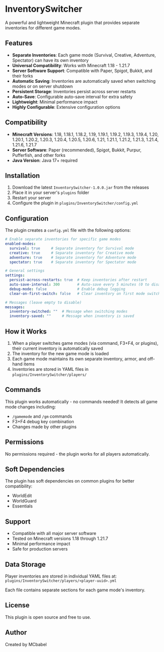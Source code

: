 # InventorySwitcher

A powerful and lightweight Minecraft plugin that provides separate inventories for different game modes.

## Features

- **Separate Inventories**: Each game mode (Survival, Creative, Adventure, Spectator) can have its own inventory
- **Universal Compatibility**: Works with Minecraft 1.18 - 1.21.7
- **Server Software Support**: Compatible with Paper, Spigot, Bukkit, and their forks
- **Automatic Saving**: Inventories are automatically saved when switching modes or on server shutdown
- **Persistent Storage**: Inventories persist across server restarts
- **Auto-Save**: Configurable auto-save interval for extra safety
- **Lightweight**: Minimal performance impact
- **Highly Configurable**: Extensive configuration options

## Compatibility

- **Minecraft Versions**: 1.18, 1.18.1, 1.18.2, 1.19, 1.19.1, 1.19.2, 1.19.3, 1.19.4, 1.20, 1.20.1, 1.20.2, 1.20.3, 1.20.4, 1.20.5, 1.20.6, 1.21, 1.21.1, 1.21.2, 1.21.3, 1.21.4, 1.21.6, 1.21.7
- **Server Software**: Paper (recommended), Spigot, Bukkit, Purpur, Pufferfish, and other forks
- **Java Version**: Java 17+ required

## Installation

1. Download the latest `InventorySwitcher-1.0.0.jar` from the releases
2. Place it in your server's `plugins` folder
3. Restart your server
4. Configure the plugin in `plugins/InventorySwitcher/config.yml`

## Configuration

The plugin creates a `config.yml` file with the following options:

```yaml
# Enable separate inventories for specific game modes
enabled-modes:
  survival: true     # Separate inventory for Survival mode
  creative: true     # Separate inventory for Creative mode  
  adventure: true    # Separate inventory for Adventure mode
  spectator: true    # Separate inventory for Spectator mode

# General settings
settings:
  persist-across-restarts: true  # Keep inventories after restart
  auto-save-interval: 300        # Auto-save every 5 minutes (0 to disable)
  debug-mode: false              # Enable debug logging
  clear-on-first-switch: false   # Clear inventory on first mode switch

# Messages (leave empty to disable)
messages:
  inventory-switched: ""  # Message when switching modes
  inventory-saved: ""     # Message when inventory is saved
```

## How it Works

1. When a player switches game modes (via command, F3+F4, or plugins), their current inventory is automatically saved
2. The inventory for the new game mode is loaded
3. Each game mode maintains its own separate inventory, armor, and off-hand items
4. Inventories are stored in YAML files in `plugins/InventorySwitcher/players/`

## Commands

This plugin works automatically - no commands needed! It detects all game mode changes including:
- `/gamemode` and `/gm` commands
- F3+F4 debug key combination
- Changes made by other plugins

## Permissions

No permissions required - the plugin works for all players automatically.

## Soft Dependencies

The plugin has soft dependencies on common plugins for better compatibility:
- WorldEdit
- WorldGuard  
- Essentials

## Support

- Compatible with all major server software
- Tested on Minecraft versions 1.18 through 1.21.7
- Minimal performance impact
- Safe for production servers

## Data Storage

Player inventories are stored in individual YAML files at:
`plugins/InventorySwitcher/players/<player-uuid>.yml`

Each file contains separate sections for each game mode's inventory.

## License

This plugin is open source and free to use.

## Author

Created by MCbabel